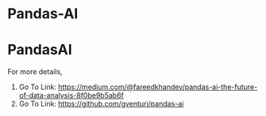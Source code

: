 # Pandas-AI

# PandasAI
For more details,
1. Go To Link: https://medium.com/@fareedkhandev/pandas-ai-the-future-of-data-analysis-8f0be9b5ab6f
2. Go To Link: https://github.com/gventuri/pandas-ai

